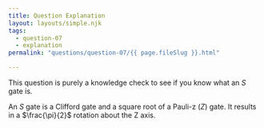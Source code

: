 ```yaml
---
title: Question Explanation
layout: layouts/simple.njk
tags:
  - question-07
  - explanation
permalink: "questions/question-07/{{ page.fileSlug }}.html"

---
```



This question is purely a knowledge check to see if you know what an $S$ gate is.

An $S$ gate is a Clifford gate and a square root of a Pauli-z ($Z$) gate.
It results in a $\frac{\pi}{2}$ rotation about the Z axis.
